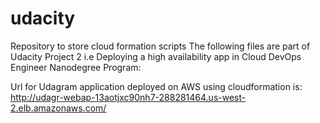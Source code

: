 # udacity
Repository to store cloud formation scripts
The following files are part of Udacity Project 2 i.e Deploying a high availability app in Cloud DevOps Engineer Nanodegree Program:

Url for Udagram application deployed on AWS using cloudformation is: http://udagr-webap-13aotjxc90nh7-288281464.us-west-2.elb.amazonaws.com/
